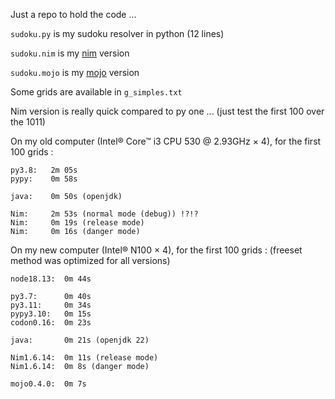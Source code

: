 Just a repo to hold the code ...

`sudoku.py` is my sudoku resolver in python (12 lines)

`sudoku.nim` is my [nim](https://nim-lang.org/) version

`sudoku.mojo` is my [mojo](https://www.modular.com/mojo) version

Some grids are available in `g_simples.txt`

Nim version is really quick compared to py one ...
(just test the first 100 over the 1011)

On my old computer (Intel® Core™ i3 CPU 530 @ 2.93GHz × 4), for the first 100 grids :

```
py3.8:   2m 05s
pypy:    0m 58s

java:    0m 50s (openjdk)

Nim:     2m 53s (normal mode (debug)) !?!?
Nim:     0m 19s (release mode)
Nim:     0m 16s (danger mode)
```

On my new computer (Intel® N100 × 4), for the first 100 grids :
(freeset method was optimized for all versions)

```
node18.13:  0m 44s

py3.7:      0m 40s
py3.11:     0m 34s
pypy3.10:   0m 15s
codon0.16:  0m 23s

java:       0m 21s (openjdk 22)

Nim1.6.14:  0m 11s (release mode)
Nim1.6.14:  0m 8s (danger mode)

mojo0.4.0:  0m 7s

```
